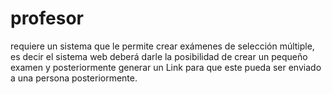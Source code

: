 # profesor
requiere un sistema que le permite crear exámenes de selección múltiple, es decir el sistema web deberá darle la posibilidad de crear un pequeño examen y posteriormente generar un Link para que este pueda ser enviado a una persona posteriormente.
